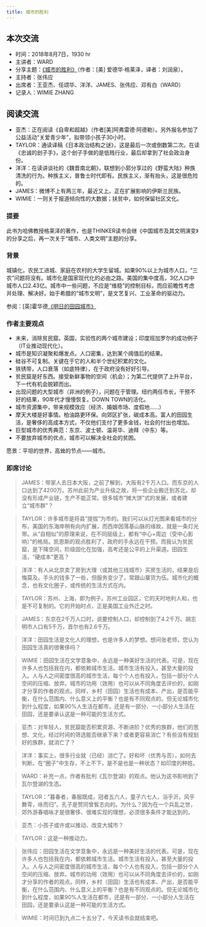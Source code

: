 ```yaml
---
title: 城市的胜利
---
```


## 本次交流

  * 时间：2018年8月7日，1930 hr
  * 主讲者：WARD
  * 分享主题：[《城市的胜利》](https://book.douban.com/subject/20373351/)（作者：[美] 爱德华·格莱泽，译者：刘润泉）。
  * 主持者：张伟应
  * 出席者：王亚杰、任颂华、洋洋、JAMES、张伟应、邓有白（WARD）
  * 记录人：WIMIE ZHANG

## 阅读交流

  * 亚杰：正在阅读《自卑和超越》（作者[美]阿弗雷德·阿德勒）。另外报名参加了公益活动“关爱青少年”，拟带领小孩子30小时。
  * TAYLOR：通读译稿《日本政治结构之谜》，这是最后一次或倒数第二次。在读《忠诚的刽子手》，这个刽子手做的是低贱行业，最后却拿到了社会政治身份。
  * 洋洋：在读讲谈社的《魏晋南北朝》，联想到小郭分享过的《野蛮大陆》种族清洗的行为。种族主义，普鲁士时代即有。民族主义，渐有抬头，这是很危险的。
  * JAMES：微博不上有两三年，最近又上。正在扩展影响的伊斯兰民族。
  * WIMIE：一则关于报道倾向性的大数据；扶贫中，如何保留社区文化。

### 提要

此书为哈佛教授格莱泽的著作，也是THINKER读书会继《中国城市及其文明演变》的分享之后，再一次关于“城市、人类文明”主题的分享。

### 背景

城镇化，农民工进城、家庭在农村的大学生留城。如果90%以上为城市人口，“三农”问题将没有。城市化是国家现代化的必由之路。美国的集中度高，3亿人口中城市人口2.43亿。城市中一些问题，不应是“维稳”的控制目标，而应前瞻性考虑并处理、解决好。始于希腊的“城市文明”，是文艺复兴、工业革命的驱动力。

参阅：[英]霍华德[《明日的田园城市》](https://book.douban.com/subject/4882172/)

### 作者主要观点

- 未来，消除贫民窟。英国，实验性的两个城市建设；印度班加罗尔的成功例子（IT业推动现代化）。
- 城市是知识凝聚和爆发点。人口密集，达到某个阈值后的结果。
- 硅谷不可复制。关键在于它的人和半个世纪积累的文化。
- 铁锈带，人口衰落（如底特律），在于政府没有好好引导。
- 贫民窟是好东西。接受新鲜事物的空间（机会）；为第二代提供了上升平台，下一代有机会脱颖而出。
- 出现问题的大型城市（非洲的例子），问题在于管理。纽约两任市长，干预不好的结果，90年代才慢慢恢复。DOWN TOWN的活化。
- 城市资源集中，带来规模效应（经济、婚姻市场、度假地……）
- 摩天大楼是好事情。柏油路更环保。向郊区扩张，碳成本高。富人的田园生活，是奢侈的高成本方式，不仅他们支付了更多金钱，社会的付出也增加。
- 巨型城市的优秀典范：东京、波士顿、温哥华、迪拜（中东）等。
- 不要放弃城市的优点，城市可以解决全社会的贫困。

愿景：平坦的世界，高耸的节点——城市。

### 即席讨论

>JAMES：带家人去日本大阪，之前了解到，大阪有2千万人口。而东京的人口达到了4200万。苏州此前为产业升级之故，将一些企业搬迁到苏北，却没有形成产业链，生产不能正常。很多城市“摊大饼”式的发展，或者建立“城市群”？

>TAYLOR：许多城市是将县“提拔”为市的。我们可以从灯光图来看城市的分布，美国的东海岸稍有向内扩展，而西岸因落基山脉的缘故，就是一条灯光带。从“自相似”的原理来说，在不同层级上，都有“中心+周边（受中心影响）”的格局。凯恩斯的观点胜利了，政府的手永远在干预。而我认为贫民窟，是下降空间，阶级固化在加强，高考还是公平的上升渠道。田园生活，“硬成本”更高？

>洋洋：有人从北京卖了房到大理（或其他三线城市）买房生活的，结果是后悔莫及。手头的钱多了一些，但服务变少了，常跟山寨货为伍。城市化的概念，也有文化圈子，或传统的生活方式在内。

>TAYLOR：苏州、上海，即为例子。苏州工业园区，它的天时地利人和，也是不可复制的。它的开始时点，正是美国工业外迁之时。

>JAMES：东京在2千万人口时，说要控制人口，却控制到了4.2千万。胡志明市人口有5千万，首尔也有2.6千万。

>洋洋：田园生活是文化人的理想，也是许多人的梦想。想问张老师，您认为田园生活真的很奢侈吗？

>WIMIE：田园生活在文学意象中，永远是一种美好生活的代表。可是，现在许多人也包括我在内，都依赖城市生活。城市生活有投入，甚至大量的投入。人与人之间密度很高的城市生活，每个个人也有投入，包括一部分个人空间的压缩、放弃。城市的功用（效用）也可以从不同角度去评价的，如刚才分享的作者的观点。同样，乡村（田园）生活也有成本、产出，是否能平衡，在什么范围内、什么意义上的平衡？也是有不同观点的。但无论城市化到什么程度，如果90%人生活在都市，还是有一部分、一小部分人生活在田园，还是要承认这是一种可能的生活方式。

>亚杰：对年轻人，贫民窟能否积累资源、不断进阶？优秀的族群，他们的思想、文化，经过时间的筛选能否继承下来？或者更容易消亡？有些没有规划好的族群，就消亡了？

>洋洋：事实上，很多行业就（已经）消亡了。好和坏（优秀与否），如何去判断。在“圈子”中生存，不上不下，是不是也是一种状态？如印度的种姓。

>WARD：补充一点，作者有批判《瓦尔登湖》的观点。他认为这书影响到了瓦尔登湖的生态。

>TAYLOR：“暮春者，春服既成，冠者五六人，童子六七人，浴乎沂，风乎舞雩，咏而归”。孔子是赞同曾皙志向的。为什么？因为在一个兵乱之世，郊外游春唱咏才是很奢侈、很难实现的理想，必须很多条件才能达到的。

>亚杰：小孩子或许或以推动、改变大城市？

>TAYLOR：这是一种推动力。

>张伟应：田园生活在文学意象中，永远是一种美好生活的代表。可是，现在许多人也包括我在内，都依赖城市生活。城市生活有投入，甚至大量的投入。人与人之间密度很高的城市生活，每个个人也有投入，包括一部分个人空间的压缩、放弃。城市的功用（效用）也可以从不同角度去评价的，如刚才分享的作者的观点。同样，乡村（田园）生活也有成本、产出，是否能平衡，在什么范围内、什么意义上的平衡？也是有不同观点的。但无论城市化到什么程度，如果90%人生活在都市，还是有一部分、一小部分人生活在田园，还是要承认这是一种可能的生活方式。

>WIMIE：时间已到九点二十五分了，今天读书会就结束吧。

